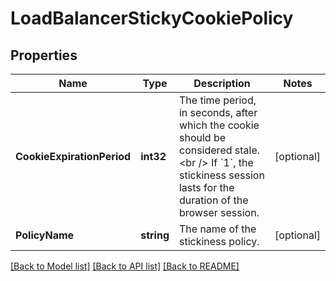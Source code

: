 # LoadBalancerStickyCookiePolicy

## Properties

Name | Type | Description | Notes
------------ | ------------- | ------------- | -------------
**CookieExpirationPeriod** | **int32** | The time period, in seconds, after which the cookie should be considered stale.&lt;br /&gt; If &#x60;1&#x60;, the stickiness session lasts for the duration of the browser session. | [optional] 
**PolicyName** | **string** | The name of the stickiness policy. | [optional] 

[[Back to Model list]](../README.md#documentation-for-models) [[Back to API list]](../README.md#documentation-for-api-endpoints) [[Back to README]](../README.md)



